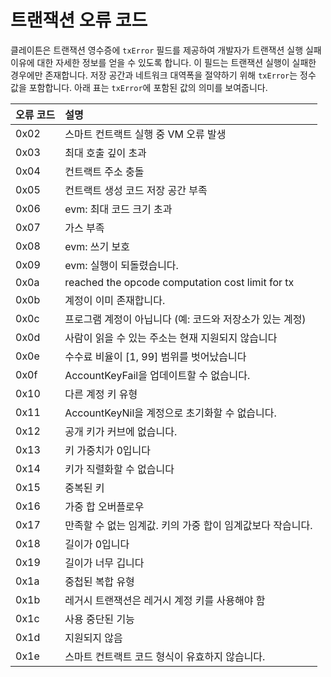 # 트랜잭션 오류 코드

클레이튼은 트랜잭션 영수증에 `txError` 필드를 제공하여 개발자가 트랜잭션 실행 실패 이유에 대한 자세한 정보를 얻을 수 있도록 합니다. 이 필드는 트랜잭션 실행이 실패한 경우에만 존재합니다. 저장 공간과 네트워크 대역폭을 절약하기 위해 `txError`는 정수 값을 포함합니다. 아래 표는 `txError`에 포함된 값의 의미를 보여줍니다.

| 오류 코드 | 설명                                                                             |
| :---- | :----------------------------------------------------------------------------- |
| 0x02  | 스마트 컨트랙트 실행 중 VM 오류 발생                                                         |
| 0x03  | 최대 호출 깊이 초과                                                                    |
| 0x04  | 컨트랙트 주소 충돌                                                                     |
| 0x05  | 컨트랙트 생성 코드 저장 공간 부족                                                            |
| 0x06  | evm: 최대 코드 크기 초과                                                               |
| 0x07  | 가스 부족                                                                          |
| 0x08  | evm: 쓰기 보호                                                                     |
| 0x09  | evm: 실행이 되돌렸습니다.                                                               |
| 0x0a  | reached the opcode computation cost limit for tx                               |
| 0x0b  | 계정이 이미 존재합니다.                                                                  |
| 0x0c  | 프로그램 계정이 아닙니다 (예: 코드와 저장소가 있는 계정)                           |
| 0x0d  | 사람이 읽을 수 있는 주소는 현재 지원되지 않습니다                                                   |
| 0x0e  | 수수료 비율이 [1, 99] 범위를 벗어났습니다 |
| 0x0f  | AccountKeyFail을 업데이트할 수 없습니다.                                                  |
| 0x10  | 다른 계정 키 유형                                                                     |
| 0x11  | AccountKeyNil을 계정으로 초기화할 수 없습니다.                                               |
| 0x12  | 공개 키가 커브에 없습니다.                                                                |
| 0x13  | 키 가중치가 0입니다                                                                    |
| 0x14  | 키가 직렬화할 수 없습니다                                                                 |
| 0x15  | 중복된 키                                                                          |
| 0x16  | 가중 합 오버플로우                                                                     |
| 0x17  | 만족할 수 없는 임계값. 키의 가중 합이 임계값보다 작습니다.                                             |
| 0x18  | 길이가 0입니다                                                                       |
| 0x19  | 길이가 너무 깁니다                                                                     |
| 0x1a  | 중첩된 복합 유형                                                                      |
| 0x1b  | 레거시 트랜잭션은 레거시 계정 키를 사용해야 함                                                     |
| 0x1c  | 사용 중단된 기능                                                                      |
| 0x1d  | 지원되지 않음                                                                        |
| 0x1e  | 스마트 컨트랙트 코드 형식이 유효하지 않습니다.                                                     |
